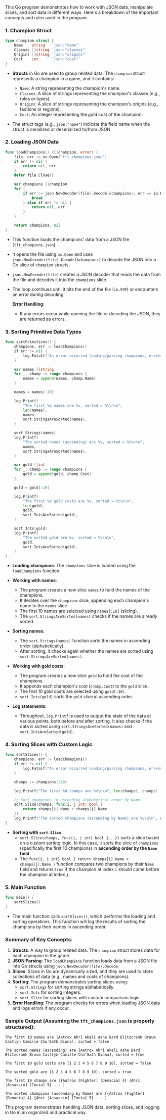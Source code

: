 This Go program demonstrates how to work with JSON data, manipulate slices, and sort data in different ways. Here's a breakdown of the important concepts and rules used in the program:

### 1. **Champion Struct**
```go
type champion struct {
	Name    string   `json:"name"`
	Classes []string `json:"classes"`
	Origins []string `json:"origins"`
	Cost    int      `json:"cost"`
}
```
- **Structs** in Go are used to group related data. The `champion` struct represents a champion in a game, and it contains:
  - `Name`: A string representing the champion's name.
  - `Classes`: A slice of strings representing the champion's classes (e.g., roles or types).
  - `Origins`: A slice of strings representing the champion's origins (e.g., factions or regions).
  - `Cost`: An integer representing the gold cost of the champion.
  
- The struct tags (e.g., `json:"name"`) indicate the field name when the struct is serialized or deserialized to/from JSON.

### 2. **Loading JSON Data**
```go
func loadChampions() ([]champion, error) {
	file, err := os.Open("tft_champions.json")
	if err != nil {
		return nil, err
	}
	defer file.Close()

	var champions []champion
	for {
		if err := json.NewDecoder(file).Decode(&champions); err == io.EOF {
			break
		} else if err != nil {
			return nil, err
		}
	}

	return champions, nil
}
```
- This function loads the champions' data from a JSON file (`tft_champions.json`).
- It opens the file using `os.Open` and uses `json.NewDecoder(file).Decode(&champions)` to decode the JSON into a Go slice of `champion` structs.
- `json.NewDecoder(file)` creates a JSON decoder that reads the data from the file and decodes it into the `champions` slice.
- The loop continues until it hits the end of the file (`io.EOF`) or encounters an error during decoding.
  
  **Error Handling:**
  - If any errors occur while opening the file or decoding the JSON, they are returned as errors.

### 3. **Sorting Primitive Data Types**
```go
func sortPrimitives() {
	champions, err := loadChampions()
	if err != nil {
		log.Fatalf("An error occurred loading/parsing champions, err=%v", err)
	}

	var names []string
	for _, champ := range champions {
		names = append(names, champ.Name)
	}

	names = names[:10]

	log.Printf(
		"The first %d names are %v, sorted = %t\n\n",
		len(names),
		names,
		sort.StringsAreSorted(names),
	)

	sort.Strings(names)
	log.Printf(
		"The sorted names (ascending) are %v, sorted = %t\n\n",
		names,
		sort.StringsAreSorted(names),
	)

	var gold []int
	for _, champ := range champions {
		gold = append(gold, champ.Cost)
	}

	gold = gold[:10]

	log.Printf(
		"The first %d gold costs are %v, sorted = %t\n\n",
		len(gold),
		gold,
		sort.IntsAreSorted(gold),
	)

	sort.Ints(gold)
	log.Printf(
		"The sorted gold are %v, sorted = %t\n\n",
		gold,
		sort.IntsAreSorted(gold),
	)
}
```
- **Loading champions**: The `champions` slice is loaded using the `loadChampions` function.
  
- **Working with names**:
  - The program creates a new slice `names` to hold the names of the champions.
  - It iterates over the `champions` slice, appending each champion's name to the `names` slice.
  - The first 10 names are selected using `names[:10]` (slicing).
  - The `sort.StringsAreSorted(names)` checks if the names are already sorted.

- **Sorting names**:
  - The `sort.Strings(names)` function sorts the names in ascending order (alphabetically).
  - After sorting, it checks again whether the names are sorted using `sort.StringsAreSorted(names)`.

- **Working with gold costs**:
  - The program creates a new slice `gold` to hold the cost of the champions.
  - It appends each champion's cost (`champ.Cost`) to the `gold` slice.
  - The first 10 gold costs are selected using `gold[:10]`.
  - `sort.Ints(gold)` sorts the `gold` slice in ascending order.

- **Log statements**:
  - Throughout, `log.Printf` is used to output the state of the data at various points, both before and after sorting. It also checks if the data is sorted using `sort.StringsAreSorted(names)` and `sort.IntsAreSorted(gold)`.

### 4. **Sorting Slices with Custom Logic**
```go
func sortSlices() {
	champions, err := loadChampions()
	if err != nil {
		log.Fatalf("An error occurred loading/parsing champions, err=%v", err)
	}

	champs := champions[:10]

	log.Printf("The first %d champs are %v\n\n", len(champs), champs)

	// Sort champions in ascending alphabetical order by Name
	sort.Slice(champs, func(i, j int) bool {
		return champs[i].Name < champs[j].Name
	})
	log.Printf("The sorted champions (ascending by Name) are %v\n\n", champs)
}
```
- **Sorting with `sort.Slice`**:
  - `sort.Slice(champs, func(i, j int) bool {...})` sorts a slice based on a custom sorting logic. In this case, it sorts the slice of `champions` (specifically the first 10 champions) in **ascending order by the `Name` field**.
  - The `func(i, j int) bool { return champs[i].Name < champs[j].Name }` function compares two champions by their `Name` field and returns `true` if the champion at index `i` should come before the champion at index `j`.

### 5. **Main Function**
```go
func main() {
	sortSlices()
}
```
- The main function calls `sortSlices()`, which performs the loading and sorting operations. This function will log the results of sorting the champions by their names in ascending order.

### Summary of Key Concepts:
1. **Structs**: A way to group related data. The `champion` struct stores data for each champion in the game.
2. **JSON Parsing**: The `loadChampions` function loads data from a JSON file into Go structs using `json.NewDecoder(file).Decode`.
3. **Slices**: Slices in Go are dynamically sized, and they are used to store collections of data (e.g., names and costs of champions).
4. **Sorting**: The program demonstrates sorting slices using:
   - `sort.Strings` for sorting strings alphabetically.
   - `sort.Ints` for sorting integers.
   - `sort.Slice` for sorting slices with custom comparison logic.
5. **Error Handling**: The program checks for errors when loading JSON data and logs errors if any occur.

### Sample Output (Assuming the `tft_champions.json` is properly structured):
```
The first 10 names are [Aatrox Ahri Akali Ashe Bard Blitzcrank Braum Caitlyn Camille Cho'Gath Diana], sorted = false

The sorted names (ascending) are [Aatrox Ahri Akali Ashe Bard Blitzcrank Braum Caitlyn Camille Cho'Gath Diana], sorted = true

The first 10 gold costs are [1 2 3 4 5 6 7 8 9 10], sorted = false

The sorted gold are [1 2 3 4 5 6 7 8 9 10], sorted = true

The first 10 champs are [{Aatrox [Fighter] [Demacia] 4} {Ahri [Assassin] [Ionia] 5} ... ]

The sorted champions (ascending by Name) are [{Aatrox [Fighter] [Demacia] 4} {Ahri [Assassin] [Ionia] 5} ... ]
```

This program demonstrates handling JSON data, sorting slices, and logging in Go in an organized and practical way.